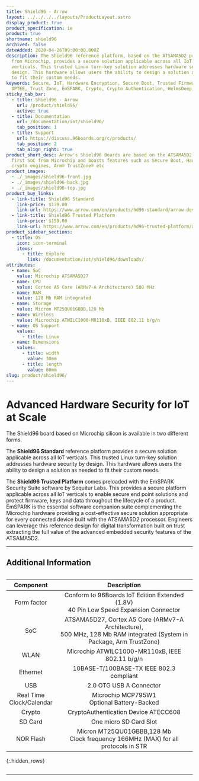 ```yaml
---
title: Shield96 - Arrow
layout: ../../../../layouts/ProductLayout.astro
display_product: true
product_specification: ie
product: true
shortname: shield96
archived: false
dateAdded: 2020-04-26T09:00:00.000Z
description: The Shield96 reference platform, based on the ATSAMA5D2 processor
  from Microchip, provides a secure solution applicable across all IoT
  verticals. This trusted Linux turn-key solution addresses hardware security by
  design. This hardware allows users the ability to design a solution as needed
  to fit their custom needs.
keywords: Secure, IoT, Hardware Encryption, Secure Boot, Trusted Firmware,
  OPTEE, Trust Zone, EmSPARK, Crypto, Crypto Authentication, HelmsDeep, Shield96
sticky_tab_bar:
  - title: Shield96 - Arrow
    url: /product/shield96/
    active: true
  - title: Documentation
    url: /documentation/iot/shield96/
    tab_position: 1
  - title: Support
    url: https://discuss.96boards.org/c/products/
    tab_position: 2
    tab_align_right: true
product_short_desc: Arrow's Shield96 Boards are based on the ATSAMA5D2 Security
  first SoC from Microchip and boasts features such as Secure Boot, Hardware
  crypto engines, Arm® TrustZone® etc
product_images:
  - ./_images/shield96-front.jpg
  - ./_images/shield96-back.jpg
  - ./_images/shield96-top.jpg
product_buy_links:
  - link-title: Shield96 Standard
    link-price: $139.00
    link-url: https://www.arrow.com/en/products/hd96-standard/arrow-development-tools
  - link-title: Shield96 Trusted Platform
    link-price: $159.00
    link-url: https://www.arrow.com/en/products/hd96-trusted-platform/arrow-development-tools
product_sidebar_sections:
  - title: OS
    icon: icon-terminal
    items:
      - title: Explore
        link: /documentation/iot/shield96/downloads/
attributes:
  - name: SoC
    value: Microchip ATSAMA5D27
  - name: CPU
    value: Cortex A5 Core (ARMv7-A Architecture) 500 MHz
  - name: RAM
    value: 128 Mb RAM integrated
  - name: Storage
    value: Micron MT25QU01GBBB,128 Mb
  - name: Wireless
    value: Microchip ATWILC1000-MR110xB, IEEE 802.11 b/g/n
  - name: OS Support
    values:
      - title: Linux
  - name: Dimensions
    values:
      - title: width
        value: 30mm
      - title: length
        value: 60mm
slug: product/shield96/
---
```


# Advanced Hardware Security for IoT at Scale

The Shield96 board based on Microchip silicon is available in two different forms.

The **Shield96 Standard** reference platform provides a secure solution applicable across all IoT verticals. This trusted Linux turn-key solution addresses hardware security by design. This hardware allows users the ability to design a solution as needed to fit their custom needs.

The **Shield96 Trusted Platform** comes preloaded with the EmSPARK Security Suite software by Sequitur Labs. This provides a secure platform applicable across all IoT verticals to enable secure end point solutions and protect firmware, keys and data throughout the lifecycle of a product. EmSPARK is the essential software companion suite complementing the Microchip hardware providing a cost-effective secure solution appropriate for every connected device built with the ATSAMA5D2 processor. Engineers can leverage this reference design for digital transformation built on trust extracting the full value of the advanced embedded security features of the ATSAMA5D2.

***

## Additional Information
<div style="overflow-x:scroll;" markdown="1">


| Component | Description |
|:---------:|:-----------:|
| Form factor | Conform to 96Boards IoT Edition Extended (1.8V)<br>40 Pin Low Speed Expansion Connector |
| SoC | ATSAMA5D27, Cortex A5 Core (ARMv7-A Architecture),<br>500 MHz, 128 Mb RAM integrated (System in Package, Arm TrustZone) |
| WLAN | Microchip ATWILC1000-MR110xB, IEEE 802.11 b/g/n |
| Ethernet | 10BASE-T/100BASE-TX IEEE 802.3 compliant |
| USB | 2.0 OTG USB A Connector |
| Real Time<br>Clock/Calendar | Microchip MCP795W1<br>Optional Battery-Backed |
| Crypto | CryptoAuthentication Device ATECC608 |
| SD Card | One micro SD Card Slot |
| NOR Flash | Micron MT25QU01GBBB,128 Mb<br>Clock frequency 166MHz (MAX) for all protocols in STR |

{:.hidden_rows}

</div>

***
